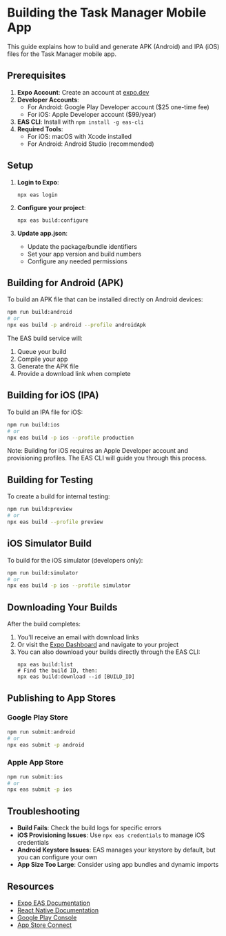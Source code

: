 # Building the Task Manager Mobile App

This guide explains how to build and generate APK (Android) and IPA (iOS) files for the Task Manager mobile app.

## Prerequisites

1. **Expo Account**: Create an account at [expo.dev](https://expo.dev)
2. **Developer Accounts**:
   - For Android: Google Play Developer account ($25 one-time fee)
   - For iOS: Apple Developer account ($99/year)
3. **EAS CLI**: Install with `npm install -g eas-cli`
4. **Required Tools**:
   - For iOS: macOS with Xcode installed
   - For Android: Android Studio (recommended)

## Setup

1. **Login to Expo**:
   ```
   npx eas login
   ```

2. **Configure your project**:
   ```
   npx eas build:configure
   ```

3. **Update app.json**:
   - Update the package/bundle identifiers
   - Set your app version and build numbers
   - Configure any needed permissions

## Building for Android (APK)

To build an APK file that can be installed directly on Android devices:

```bash
npm run build:android
# or
npx eas build -p android --profile androidApk
```

The EAS build service will:
1. Queue your build
2. Compile your app
3. Generate the APK file
4. Provide a download link when complete

## Building for iOS (IPA)

To build an IPA file for iOS:

```bash
npm run build:ios
# or
npx eas build -p ios --profile production
```

Note: Building for iOS requires an Apple Developer account and provisioning profiles. The EAS CLI will guide you through this process.

## Building for Testing

To create a build for internal testing:

```bash
npm run build:preview
# or
npx eas build --profile preview
```

## iOS Simulator Build

To build for the iOS simulator (developers only):

```bash
npm run build:simulator
# or
npx eas build -p ios --profile simulator
```

## Downloading Your Builds

After the build completes:

1. You'll receive an email with download links
2. Or visit the [Expo Dashboard](https://expo.dev) and navigate to your project
3. You can also download your builds directly through the EAS CLI:
   ```
   npx eas build:list
   # Find the build ID, then:
   npx eas build:download --id [BUILD_ID]
   ```

## Publishing to App Stores

### Google Play Store

```bash
npm run submit:android
# or
npx eas submit -p android
```

### Apple App Store

```bash
npm run submit:ios
# or
npx eas submit -p ios
```

## Troubleshooting

- **Build Fails**: Check the build logs for specific errors
- **iOS Provisioning Issues**: Use `npx eas credentials` to manage iOS credentials
- **Android Keystore Issues**: EAS manages your keystore by default, but you can configure your own
- **App Size Too Large**: Consider using app bundles and dynamic imports

## Resources

- [Expo EAS Documentation](https://docs.expo.dev/build/introduction/)
- [React Native Documentation](https://reactnative.dev/docs/getting-started)
- [Google Play Console](https://play.google.com/console)
- [App Store Connect](https://appstoreconnect.apple.com/)